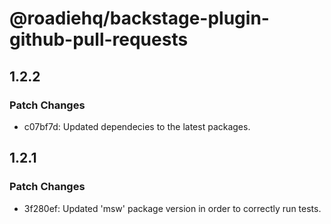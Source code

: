 # @roadiehq/backstage-plugin-github-pull-requests

## 1.2.2

### Patch Changes

- c07bf7d: Updated dependecies to the latest packages.

## 1.2.1

### Patch Changes

- 3f280ef: Updated 'msw' package version in order to correctly run tests.
